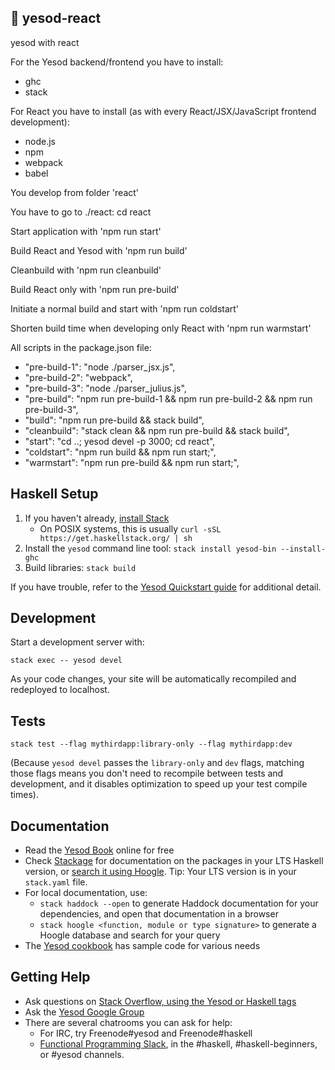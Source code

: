 ## 🚀 yesod-react
yesod with react


For the Yesod backend/frontend you have to install: 
- ghc
- stack

For React you have to install (as with every React/JSX/JavaScript frontend development):
- node.js
- npm
- webpack
- babel

You develop from folder 'react'

You have to go to ./react: cd react

Start application with 'npm run start'

Build React and Yesod with 'npm run build'

Cleanbuild with 'npm run cleanbuild'

Build React only with 'npm run pre-build'

Initiate a normal build and start with 'npm run coldstart'

Shorten build time when developing only React with 'npm run warmstart'

All scripts in the package.json file:
* "pre-build-1": "node ./parser_jsx.js",
* "pre-build-2": "webpack",
* "pre-build-3": "node ./parser_julius.js",
* "pre-build": "npm run pre-build-1 && npm run pre-build-2 && npm run pre-build-3",
* "build": "npm run pre-build && stack build",
* "cleanbuild": "stack clean && npm run pre-build && stack build",
* "start": "cd ..; yesod devel -p 3000; cd react",
* "coldstart": "npm run build && npm run start;",
* "warmstart": "npm run pre-build && npm run start;",


## Haskell Setup

1. If you haven't already, [install Stack](https://haskell-lang.org/get-started)
	* On POSIX systems, this is usually `curl -sSL https://get.haskellstack.org/ | sh`
2. Install the `yesod` command line tool: `stack install yesod-bin --install-ghc`
3. Build libraries: `stack build`

If you have trouble, refer to the [Yesod Quickstart guide](https://www.yesodweb.com/page/quickstart) for additional detail.

## Development

Start a development server with:

```
stack exec -- yesod devel
```

As your code changes, your site will be automatically recompiled and redeployed to localhost.

## Tests

```
stack test --flag mythirdapp:library-only --flag mythirdapp:dev
```

(Because `yesod devel` passes the `library-only` and `dev` flags, matching those flags means you don't need to recompile between tests and development, and it disables optimization to speed up your test compile times).

## Documentation

* Read the [Yesod Book](https://www.yesodweb.com/book) online for free
* Check [Stackage](http://stackage.org/) for documentation on the packages in your LTS Haskell version, or [search it using Hoogle](https://www.stackage.org/lts/hoogle?q=). Tip: Your LTS version is in your `stack.yaml` file.
* For local documentation, use:
	* `stack haddock --open` to generate Haddock documentation for your dependencies, and open that documentation in a browser
	* `stack hoogle <function, module or type signature>` to generate a Hoogle database and search for your query
* The [Yesod cookbook](https://github.com/yesodweb/yesod-cookbook) has sample code for various needs

## Getting Help

* Ask questions on [Stack Overflow, using the Yesod or Haskell tags](https://stackoverflow.com/questions/tagged/yesod+haskell)
* Ask the [Yesod Google Group](https://groups.google.com/forum/#!forum/yesodweb)
* There are several chatrooms you can ask for help:
	* For IRC, try Freenode#yesod and Freenode#haskell
	* [Functional Programming Slack](https://fpchat-invite.herokuapp.com/), in the #haskell, #haskell-beginners, or #yesod channels.

